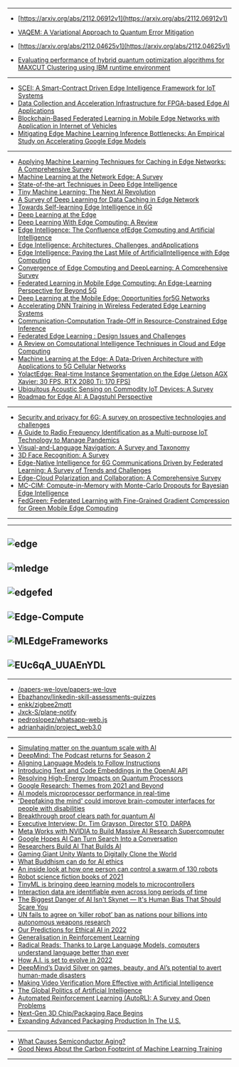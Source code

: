 ---------------
- [https://arxiv.org/abs/2112.06912v1](https://arxiv.org/abs/2112.06912v1)
- [VAQEM: A Variational Approach to Quantum Error Mitigation](https://arxiv.org/abs/2112.05821v1)
- [https://arxiv.org/abs/2112.04625v1](https://arxiv.org/abs/2112.04625v1)

- [Evaluating performance of hybrid quantum optimization algorithms for MAXCUT Clustering using IBM runtime environment](https://arxiv.org/abs/2112.03199v4)




------------
- [SCEI: A Smart-Contract Driven Edge Intelligence Framework for IoT Systems](https://arxiv.org/pdf/2103.07050v1.pdf)
- [Data Collection and Acceleration Infrastructure for FPGA-based Edge AI Applications](https://arxiv.org/pdf/2103.06518v1.pdf)
- [Blockchain-Based Federated Learning in Mobile Edge Networks with Application in Internet of Vehicles](https://arxiv.org/pdf/2103.01116v1.pdf)
- [Mitigating Edge Machine Learning Inference Bottlenecks: An Empirical Study on Accelerating Google Edge Models](https://arxiv.org/pdf/2103.00768v1.pdf)

---------------------

- [Applying Machine Learning Techniques for Caching in Edge Networks: A Comprehensive Survey](https://arxiv.org/pdf/2006.16864v2.pdf)
- [Machine Learning at the Network Edge:  A Survey](https://arxiv.org/pdf/1908.00080v3.pdf)
- [State-of-the-art Techniques in Deep Edge Intelligence](https://arxiv.org/pdf/2008.00824.pdf)
- [Tiny Machine Learning: The Next AI Revolution](https://towardsdatascience.com/tiny-machine-learning-the-next-ai-revolution-495c26463868)
- [A Survey of Deep Learning for Data Caching in Edge Network](https://arxiv.org/pdf/2008.07235v1.pdf)
- [Towards Self-learning Edge Intelligence in 6G](https://arxiv.org/pdf/2010.00176v1.pdf)
- [Deep Learning at the Edge](https://arxiv.org/ftp/arxiv/papers/1910/1910.10231.pdf)
- [Deep Learning With Edge Computing: A Review](https://www.researchgate.net/publication/334489669_Deep_Learning_With_Edge_Computing_A_Review)
- [Edge Intelligence: The Confluence ofEdge Computing and Artificial Intelligence](https://arxiv.org/pdf/1909.00560.pdf)
- [Edge Intelligence: Architectures, Challenges, andApplications](https://arxiv.org/pdf/2003.12172.pdf)
- [Edge Intelligence: Paving the Last Mile of ArtificialIntelligence with Edge Computing](https://arxiv.org/pdf/1905.10083.pdf)
- [Convergence of Edge Computing and DeepLearning: A Comprehensive Survey](https://arxiv.org/pdf/1907.08349.pdf)
- [Federated Learning in Mobile Edge Computing: An Edge-Learning Perspective for Beyond 5G](https://arxiv.org/pdf/2007.08030.pdf)
- [Deep Learning at the Mobile Edge: Opportunities for5G Networks](https://res.mdpi.com/d_attachment/applsci/applsci-10-04735/article_deploy/applsci-10-04735.pdf)
- [Accelerating DNN Training in Wireless Federated Edge Learning Systems](https://arxiv.org/pdf/1905.09712v3.pdf)
- [Communication-Computation Trade-Off in Resource-Constrained Edge Inference](https://arxiv.org/pdf/2006.02166v2.pdf)
- [Federated Edge Learning : Design Issues and Challenges](https://arxiv.org/pdf/2009.00081v1.pdf)
- [A Review on Computational Intelligence Techniques in Cloud and Edge Computing](https://arxiv.org/pdf/2007.14215v1.pdf)
- [Machine Learning at the Edge: A Data-Driven Architecture with Applications to 5G Cellular Networks](https://arxiv.org/pdf/1808.07647v4.pdf)
- [YolactEdge: Real-time Instance Segmentation on the Edge
(Jetson AGX Xavier: 30 FPS, RTX 2080 Ti: 170 FPS)](https://arxiv.org/pdf/2012.12259v1.pdf)
- [Ubiquitous Acoustic Sensing on Commodity IoT Devices: A Survey](https://arxiv.org/pdf/1901.03450v2.pdf)
- [Roadmap for Edge AI: A Dagstuhl Perspective](https://arxiv.org/pdf/2112.00616.pdf)

----------
- [Security and privacy for 6G: A survey on prospective technologies and challenges](https://arxiv.org/pdf/2108.11861.pdf)
- [A Guide to Radio Frequency Identification as a Multi-purpose IoT Technology to Manage Pandemics](https://arxiv.org/pdf/2108.11223.pdf)
- [Visual-and-Language Navigation: A Survey and Taxonomy](https://arxiv.org/pdf/2108.11544v1.pdf)
- [3D Face Recognition: A Survey](https://arxiv.org/pdf/2108.11082v1.pdf)
- [Edge-Native Intelligence for 6G Communications Driven by Federated Learning: A Survey of Trends and Challenges](https://arxiv.org/pdf/2111.07392v1.pdf)
- [Edge-Cloud Polarization and Collaboration: A Comprehensive Survey](https://arxiv.org/pdf/2111.06061v2.pdf)
- [MC-CIM: Compute-in-Memory with Monte-Carlo Dropouts for Bayesian Edge Intelligence](https://arxiv.org/pdf/2111.07125v1.pdf)
- [FedGreen: Federated Learning with Fine-Grained Gradient Compression for Green Mobile Edge Computing](https://arxiv.org/pdf/2111.06146v1.pdf)

------------------
----------------
![edge](https://github.com/gopala-kr/a-week-in-wild-ai/blob/master/ML%40Edge/edge.PNG)
---------------
![mledge](https://github.com/gopala-kr/a-week-in-wild-ai/blob/master/ML%40Edge/mledge.PNG)
----------
![edgefed](https://github.com/gopala-kr/a-week-in-wild-ai/blob/master/ML%40Edge/edgefed.PNG)
----------
![Edge-Compute](https://github.com/gopala-kr/a-week-in-wild-ai/blob/master/ML%40Edge/Edge-Compute.PNG)
--------------
![MLEdgeFrameworks](https://github.com/gopala-kr/a-week-in-wild-ai/blob/master/ML%40Edge/MLEdgeFrameworks.PNG)
------
![EUc6qA_UUAEnYDL](https://pbs.twimg.com/media/EUc6qA_UUAEnYDL?format=jpg&name=large)
------------------
-----------------------

- [/papers-we-love/papers-we-love](https://github.com/papers-we-love/papers-we-love)
- [Ebazhanov/linkedin-skill-assessments-quizzes](https://github.com/Ebazhanov/linkedin-skill-assessments-quizzes)
- [enkk/zigbee2mqtt](https://github.com/Koenkk/zigbee2mqtt)
- [Jxck-S/plane-notify](https://github.com/Jxck-S/plane-notify)
- [pedroslopez/whatsapp-web.js](https://github.com/pedroslopez/whatsapp-web.js)
- [adrianhajdin/project_web3.0](https://github.com/adrianhajdin/project_web3.0)

-------------------
- [Simulating matter on the quantum scale with AI](https://deepmind.com/blog/article/Simulating-matter-on-the-quantum-scale-with-AI)
- [DeepMind: The Podcast returns for Season 2](https://deepmind.com/blog/article/DeepMind-The-Podcast-returns-for-Season-2)
- [Aligning Language Models to Follow Instructions](https://openai.com/blog/instruction-following/)
- [Introducing Text and
Code Embeddings
in the OpenAI API](https://openai.com/blog/introducing-text-and-code-embeddings/)
- [Resolving High-Energy Impacts on Quantum Processors](https://ai.googleblog.com/2022/01/resolving-high-energy-impacts-on.html)
- [Google Research: Themes from 2021 and Beyond](https://ai.googleblog.com/2022/01/google-research-themes-from-2021-and.html)
- [AI models microprocessor performance in real-time](https://www.sciencedaily.com/releases/2021/12/211210103100.htm)
- ['Deepfaking the mind' could improve brain-computer interfaces for people with disabilities](https://www.sciencedaily.com/releases/2021/11/211118203621.htm)
- [Breakthrough proof clears path for quantum AI](https://www.sciencedaily.com/releases/2021/10/211018154236.htm)
- [Executive Interview: Dr. Tim Grayson, Director STO, DARPA  ](https://www.aitrends.com/executive-interview/executive-interview-dr-tim-grayson-director-sto-darpa/)
- [Meta Works with NVIDIA to Build Massive AI Research Supercomputer](https://blogs.nvidia.com/blog/2022/01/24/meta-ai-supercomputer-dgx/?utm_campaign=Artificial%2BIntelligence%2BWeekly&utm_medium=web&utm_source=Artificial_Intelligence_Weekly_259)
- [Google Hopes AI Can Turn Search Into a Conversation](https://www.wired.com/story/google-hopes-ai-turn-search-conversation)
- [Researchers Build AI That Builds AI](https://www.quantamagazine.org/researchers-build-ai-that-builds-ai-20220125/)
- [Gaming Giant Unity Wants to Digitally Clone the World](https://www.wired.com/story/gaming-giant-unity-wants-to-digitally-clone-the-world/)
- [What Buddhism can do for AI ethics](https://www.technologyreview.com/2021/01/06/1015779/what-buddhism-can-do-ai-ethics/)
- [An inside look at how one person can control a swarm of 130 robots](https://www.popsci.com/technology/drone-swarm-control-virtual-reality/)
- [Robot science fiction books of 2021
](https://robohub.org/robot-science-fiction-books-of-2021/)
- [TinyML is bringing deep learning models to microcontrollers](https://thenextweb.com/news/tinyml-deep-learning-microcontrollers-syndication?)
- [Interaction data are identifiable even across long periods of time](https://www.nature.com/articles/s41467-021-27714-6?)
- [The Biggest Danger of AI Isn't Skynet — It's Human Bias That Should Scare You](https://interestingengineering.com/the-biggest-danger-of-ai-isnt-skynet-its-human-bias?)
- [UN fails to agree on ‘killer robot’ ban as nations pour billions into autonomous weapons research
](https://robohub.org/un-fails-to-agree-on-killer-robot-ban-as-nations-pour-billions-into-autonomous-weapons-research/)
- [Our Predictions for Ethical AI in 2022](https://medium.com/credo-ai-blog/our-predictions-for-ethical-ai-in-2022-7d3d35729501)
- [Generalisation in Reinforcement Learning](https://robertkirk.github.io/2022/01/17/generalisation-in-reinforcement-learning-survey.html?)
- [Radical Reads: Thanks to Large Language Models, computers understand language better than ever](https://radical.vc/radical-reads-large-language-models/?)
- [How A.I. is set to evolve in 2022](https://www.cnbc.com/2022/01/07/deep-learning-and-large-language-how-ai-is-set-to-evolve-in-2022.html?)
- [DeepMind’s David Silver on games, beauty, and AI’s potential to avert human-made disasters](https://thebulletin.org/2022/01/deepminds-david-silver-on-games-beauty-and-ais-potential-to-avert-human-made-disasters/?)
- [Making Video Verification More Effective with Artificial Intelligence](https://www.campussafetymagazine.com/news/making-video-verification-more-effective-with-artificial-intelligence/)
- [The Global Politics of Artificial Intelligence](https://www.routledge.com/The-Global-Politics-of-Artificial-Intelligence/Tinnirello/p/book/9781138314573?)
- [Automated Reinforcement Learning (AutoRL): A Survey and Open Problems](https://arxiv.org/pdf/2201.03916.pdf)
- [Next-Gen 3D Chip/Packaging Race Begins](https://semiengineering.com/next-gen-3d-chip-packaging-race-begins/)
- [Expanding Advanced Packaging Production In The U.S.](https://semiengineering.com/expanding-advanced-packaging-production-in-the-u-s/)
---------------
- [What Causes Semiconductor Aging?](https://semiengineering.com/what-causes-semiconductor-aging/)
- [Good News About the Carbon Footprint of Machine Learning Training](https://ai.googleblog.com/2022/02/good-news-about-carbon-footprint-of.html)
--------------
